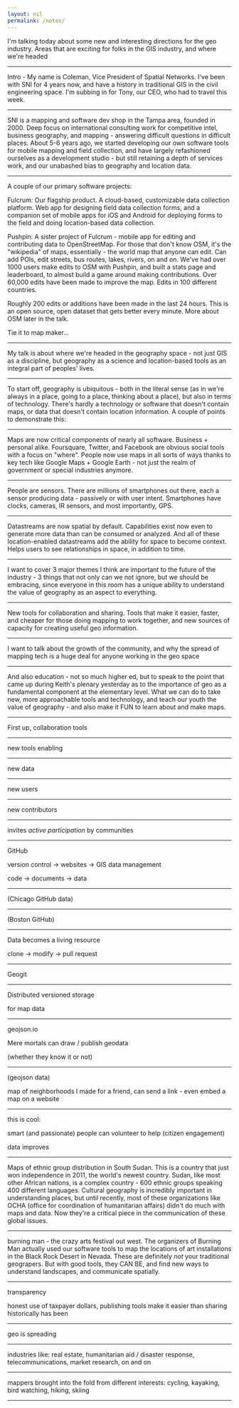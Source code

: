 ```yaml
---
layout: nil
permalink: /notes/
---
```


I'm talking today about some new and interesting directions for the geo industry. Areas that are exciting for folks in the GIS industry, and where we're headed

---

Intro - My name is Coleman, Vice President of Spatial Networks. I've been with SNI for 4 years now, and have a history in traditional GIS in the civil engineering space. I'm subbing in for Tony, our CEO, who had to travel this week.

---

SNI is a mapping and software dev shop in the Tampa area, founded in 2000. Deep focus on international consulting work for competitive intel, business geography, and mapping - answering difficult questions in difficult places. About 5-6 years ago, we started developing our own software tools for mobile mapping and field collection, and have largely refashioned ourselves as a development studio - but still retaining a depth of services work, and our unabashed bias to geography and location data.

---

A couple of our primary software projects:

Fulcrum:
Our flagship product. A cloud-based, customizable data collection platform. Web app for designing field data collection forms, and a companion set of mobile apps for iOS and Android for deploying forms to the field and doing location-based data collection.

Pushpin:
A sister project of Fulcrum - mobile app for editing and contributing data to OpenStreetMap. For those that don't know OSM, it's the "wikipedia" of maps, essentially - the world map that anyone can edit. Can add POIs, edit streets, bus routes, lakes, rivers, on and on. We've had over 1000 users make edits to OSM with Pushpin, and built a stats page and leaderboard, to almost build a game around making contributions. Over 60,000 edits have been made to improve the map. Edits in 100 different countries.

Roughly 200 edits or additions have been made in the last 24 hours. This is an open source, open dataset that gets better every minute. More about OSM later in the talk.

Tie it to map maker...

---

My talk is about where we're headed in the geography space - not just GIS as a discipline, but geography as a science and location-based tools as an integral part of peoples' lives.

---

To start off, geography is ubiquitous - both in the literal sense (as in we're always in a place, going to a place, thinking about a place), but also in terms of technology. There's hardly a technology or software that doesn't contain maps, or data that doesn't contain location information. A couple of points to demonstrate this:

---

Maps are now critical components of nearly all software. Business + personal alike. Foursquare, Twitter, and Facebook are obvious social tools with a focus on "where". People now use maps in all sorts of ways thanks to key tech like Google Maps + Google Earth - not just the realm of government or special industries anymore.

---

People are sensors. There are millions of smartphones out there, each a sensor producing data - passively or with user intent. Smartphones have clocks, cameras, IR sensors, and most importantly, GPS.

---

Datastreams are now spatial by default. Capabilities exist now even to generate more data than can be consumed or analyzed. And all of these location-enabled datastreams add the ability for space to become context. Helps users to see relationships in space, in addition to time.

---

I want to cover 3 major themes I think are important to the future of the industry - 3 things that not only can we not ignore, but we should be embracing, since everyone in this room has a unique ability to understand the value of geography as an aspect to everything.

---

New tools for collaboration and sharing. Tools that make it easier, faster, and cheaper for those doing mapping to work together, and new sources of capacity for creating useful geo information.

---

I want to talk about the growth of the community, and why the spread of mapping tech is a huge deal for anyone working in the geo space

---

And also education - not so much higher ed, but to speak to the point that came up during Keith's plenary yesterday as to the importance of geo as a fundamental component at the elementary level. What we can do to take new, more approachable tools and technology, and teach our youth the value of geography - and also make it FUN to learn about and make maps.

---

First up, collaboration tools

---

new tools enabling

---

new data

---

new users

---

new contributors

---

invites _active participation_ by communities

---

GitHub

version control -> websites -> GIS data management

code -> documents -> data

---

(Chicago GitHub data)

---

(Boston GitHub)

---

Data becomes a living resource

clone -> modify -> pull request

---

Geogit

---

Distributed versioned storage

for map data

---

geojson.io

Mere mortals can draw / publish geodata

(whether they know it or not)

---

(geojson data)

map of neighborhoods I made for a friend, can send a link - even embed a map on a website

---

this is cool:

smart (and passionate) people can volunteer to help (citizen engagement)

data improves

---

Maps of ethnic group distribution in South Sudan. This is a country that just won independence in 2011, the world's newest country. Sudan, like most other African nations, is a complex country - 600 ethnic groups speaking 400 different languages. Cultural geography is incredibly important in understanding places, but until recently, most of these organizations like OCHA (office for coordination of humanitarian affairs) didn't do much with maps and data. Now they're a critical piece in the communication of these global issues.

---

burning man - the crazy arts festival out west. The organizers of Burning Man actually used our software tools to map the locations of art installations in the Black Rock Desert in Nevada. These are definitely _not_ your traditional geograpers. But with good tools, they CAN BE, and find new ways to understand landscapes, and communicate spatially.

---

transparency

honest use of taxpayer dollars, publishing tools make it easier than sharing historically has been

---

geo is spreading

---

industries like: real estate, humanitarian aid / disaster response, telecommunications, market research, on and on

---

mappers brought into the fold from different interests: cycling, kayaking, bird watching, hiking, skiing

---
